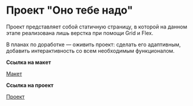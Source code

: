# Проект "Оно тебе надо"

Проект представляет собой статичную страницу, в которой на данном этапе реализована лишь верстка при помощи Grid и Flex.

В планах по доработке — оживить проект: сделать его адаптивным, добавить интерактивность со всем необходимым функционалом.

**Ссылка на макет**

[Макет](<https://www.figma.com/file/rsjz3JtXRXhRBDMIjDHdty/Yandex-(%D0%90%D1%83%D0%BA%D1%86%D0%B8%D0%BE%D0%BD)?type=design&node-id=1426%3A243&mode=dev&t=Y4qa6fSjmEAu62Ie-1>)

**Ссылка на проект**

[Проект](https://vikabuyavykh.github.io/ono-tebe-nado/)
